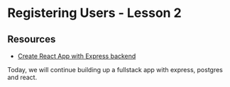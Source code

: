 # Registering Users - Lesson 2

## Resources

* [Create React App with Express backend](https://daveceddia.com/create-react-app-express-backend/)

Today, we will continue building up a fullstack app with express, postgres and react.
